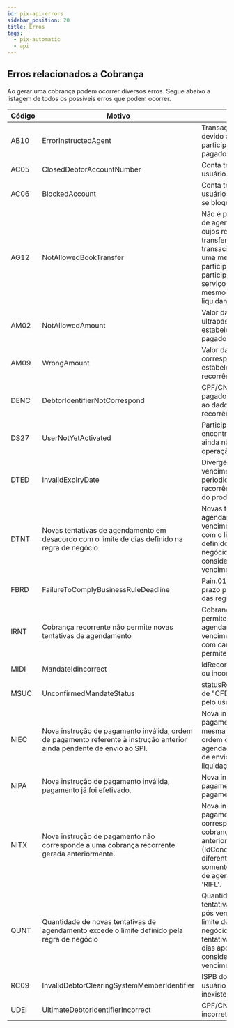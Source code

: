 ```yaml
---
id: pix-api-errors
sidebar_position: 20
title: Erros
tags:
  - pix-automatic
  - api
---
```


## Erros relacionados a Cobrança

Ao gerar uma cobrança podem ocorrer diversos erros. Segue abaixo a listagem de todos os possíveis erros que podem ocorrer.


| Código | Motivo | Descrição |
|--------|--------|-----------|
| AB10 | ErrorInstructedAgent | Transação interrompida devido a erro no participante do usuário pagador. |
| AC05 | ClosedDebtorAccountNumber | Conta transacional do usuário pagador encerrada. |
| AC06 | BlockedAccount | Conta transacional do usuário pagador encontra-se bloqueada. |
| AG12 | NotAllowedBookTransfer | Não é permitida solicitação de agendamento (pain.013) cujos recursos sejam transferidos de uma conta transacional para outra em uma mesma instituição participante ou entre participantes que utilizem o serviço de liquidação de um mesmo participante liquidante no SPI. |
| AM02 | NotAllowedAmount | Valor da cobrança ultrapassa o valor máximo estabelecido pelo usuário pagador. |
| AM09 | WrongAmount | Valor da cobrança não corresponde ao valor estabelecido na recorrência. |
| DENC | DebtorIdentifierNotCorrespond | CPF/CNPJ do usuário pagador não corresponde ao dado contido na recorrência/autorização. |
| DS27 | UserNotYetActivated | Participante não se encontra cadastrado ou ainda não iniciou a operação no SPI. |
| DTED | InvalidExpiryDate | Divergência entre a data de vencimento informada e a periodicidade da recorrência e/ou as regras do produto. |
| DTNT | Novas tentativas de agendamento em desacordo com o limite de dias definido na regra de negócio | Novas tentativas de agendamento pós vencimento em desacordo com o limite de dias definido na regra de negócio (a partir de D+8, considerando D0, a data do vencimento). |
| FBRD | FailureToComplyBusinessRuleDeadline | Pain.013 recebida fora do prazo para cumprimento das regras do negócio. |
| IRNT | Cobrança recorrente não permite novas tentativas de agendamento | Cobrança recorrente não permite novas tentativas de agendamento pós vencimento (idRecorrencia com característica que não permite novas tentativas). |
| MIDI | MandateIdIncorrect | idRecorrencia inexistente ou incorreto. |
| MSUC | UnconfirmedMandateStatus | statusRecorrencia diferente de "CFDB" (confirmado pelo usuário pagador). |
| NIEC | Nova instrução de pagamento inválida, ordem de pagamento referente à instrução anterior ainda pendente de envio ao SPI. | Nova instrução de pagamento inválida pois a mesma cobrança já possui ordem de pagamento agendada ainda pendente de envio ao SPI para liquidação. |
| NIPA | Nova instrução de pagamento inválida, pagamento já foi efetivado. | Nova instrução de pagamento inválida, pagamento já foi efetivado. |
| NITX | Nova instrução de pagamento não corresponde a uma cobrança recorrente gerada anteriormente. | Nova instrução de pagamento não corresponde a uma cobrança recorrente gerada anteriormente (IdConciliacaoDoRecebedor diferentes). Utilizada somente para as finalidades de agendamento 'NTAG' e 'RIFL'. |
| QUNT | Quantidade de novas tentativas de agendamento excede o limite definido pela regra de negócio | Quantidade de novas tentativas de agendamento pós vencimento excede o limite definido pela regra de negócio (mais de 3 tentativas em intervalo de 7 dias após o vencimento, considerando D0, a data do vencimento). |
| RC09 | InvalidDebtorClearingSystemMemberIdentifier | ISPB do participante do usuário pagador inválido ou inexistente. |
| UDEI | UltimateDebtorIdentifierIncorrect | CPF/CNPJ do devedor incorreto. |


